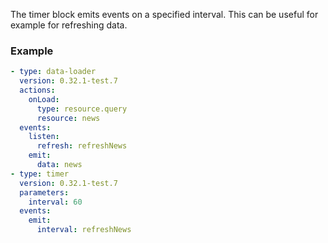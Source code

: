 The timer block emits events on a specified interval. This can be useful for example for refreshing
data.

### Example

```yaml
- type: data-loader
  version: 0.32.1-test.7
  actions:
    onLoad:
      type: resource.query
      resource: news
  events:
    listen:
      refresh: refreshNews
    emit:
      data: news
- type: timer
  version: 0.32.1-test.7
  parameters:
    interval: 60
  events:
    emit:
      interval: refreshNews
```
